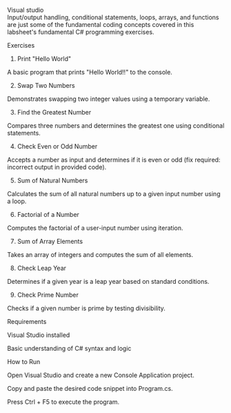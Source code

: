 Visual studio <br>
Input/output handling, conditional statements, loops, arrays, and functions are just some of the fundamental coding concepts covered in this labsheet's fundamental C# programming exercises.


Exercises
1. Print "Hello World"

A basic program that prints "Hello World!!" to the console.

2. Swap Two Numbers

Demonstrates swapping two integer values using a temporary variable.

3. Find the Greatest Number

Compares three numbers and determines the greatest one using conditional statements.

4. Check Even or Odd Number

Accepts a number as input and determines if it is even or odd (fix required: incorrect output in provided code).

5. Sum of Natural Numbers

Calculates the sum of all natural numbers up to a given input number using a loop.

6. Factorial of a Number

Computes the factorial of a user-input number using iteration.

7. Sum of Array Elements

Takes an array of integers and computes the sum of all elements.

8. Check Leap Year

Determines if a given year is a leap year based on standard conditions.

9. Check Prime Number

Checks if a given number is prime by testing divisibility.

Requirements

Visual Studio installed

Basic understanding of C# syntax and logic

How to Run

Open Visual Studio and create a new Console Application project.

Copy and paste the desired code snippet into Program.cs.

Press Ctrl + F5 to execute the program.
